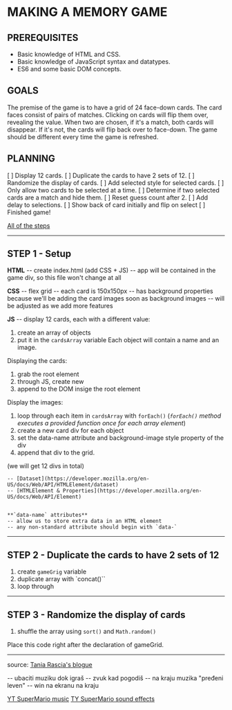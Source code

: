 # MAKING A MEMORY GAME

## PREREQUISITES

- Basic knowledge of HTML and CSS.
- Basic knowledge of JavaScript syntax and datatypes.
- ES6 and some basic DOM concepts.


## GOALS

The premise of the game is to have a grid of 24 face-down cards. The card faces consist of pairs of matches. Clicking on cards will flip them over, revealing the value. When two are chosen, if it's a match, both cards will disappear. If it's not, the cards will flip back over to face-down. The game should be different every time the game is refreshed.


## PLANNING

[ ] Display 12 cards.
[ ] Duplicate the cards to have 2 sets of 12.
[ ] Randomize the display of cards.
[ ] Add selected style for selected cards.
[ ] Only allow two cards to be selected at a time.
[ ] Determine if two selected cards are a match and hide them.
[ ] Reset guess count after 2.
[ ] Add delay to selections.
[ ] Show back of card initially and flip on select
[ ] Finished game!

[All of the steps](https://gist.github.com/taniarascia/a3b550d568f3e6b693e89786eb333988)


---

## STEP 1 - Setup

**HTML**
-- create index.html (add CSS + JS)
-- app will be contained in the game div, so this file won't change at all

**CSS**
-- flex grid
-- each card is 150x150px
-- has background properties because we'll be adding the card images soon as background images
-- will be adjusted as we add more features

**JS**
-- display 12 cards, each with a different value: 

1. create an array of objects
2. put it in the `cardsArray` variable
Each object will contain a name and an image.

Displaying the cards:

1. grab the root element <div ide="game">
2. through JS, create new <section class="grid">
3. append to the DOM insige the root element


Display the images:

1. loop through each item in `cardsArray` with `forEach()`
    (_`forEach()` method executes a provided function once for each array element_)
2. create a new card div for each object
3. set the data-name attribute and background-image style property of the div
4. append that div to the grid.

(we will get 12 divs in total)


    -- [Dataset](https://developer.mozilla.org/en-US/docs/Web/API/HTMLElement/dataset)
    -- [HTMLElement & Properties](https://developer.mozilla.org/en-US/docs/Web/API/Element)


    **`data-name` attributes**
    -- allow us to store extra data in an HTML element
    -- any non-standard attribute should begin with `data-`


---

## STEP 2 - Duplicate the cards to have 2 sets of 12

1. create `gameGrig` variable
2. duplicate array with `concat()``
3. loop through

---

## STEP 3 - Randomize the display of cards

1. shuffle the array using `sort()` and `Math.random()`

Place this code right after the declaration of gameGrid.

  

      
      



---

source: [Tania Rascia's blogue](https://www.taniarascia.com/how-to-create-a-memory-game-super-mario-with-plain-javascript/)



-- ubaciti muziku dok igraš
-- zvuk kad pogodiš
-- na kraju muzika "pređeni leven"
-- win na ekranu na kraju

[YT SuperMario music](https://www.youtube.com/watch?v=NTa6Xbzfq1U&t=4s)
[TY SuperMario sound effects](https://www.youtube.com/watch?v=5yrFdhNG2Sk)